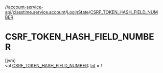 //[account-service-api](../../../index.md)/[classtime.service.account](../index.md)/[LoginState](index.md)/[CSRF_TOKEN_HASH_FIELD_NUMBER](-c-s-r-f_-t-o-k-e-n_-h-a-s-h_-f-i-e-l-d_-n-u-m-b-e-r.md)

# CSRF_TOKEN_HASH_FIELD_NUMBER

[jvm]\
val [CSRF_TOKEN_HASH_FIELD_NUMBER](-c-s-r-f_-t-o-k-e-n_-h-a-s-h_-f-i-e-l-d_-n-u-m-b-e-r.md): [Int](https://kotlinlang.org/api/latest/jvm/stdlib/kotlin/-int/index.html) = 1
